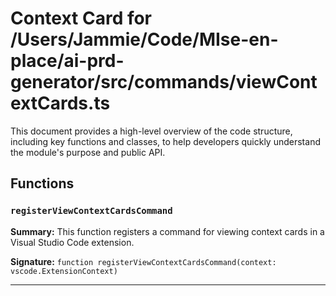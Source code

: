 # Context Card for /Users/Jammie/Code/MIse-en-place/ai-prd-generator/src/commands/viewContextCards.ts

This document provides a high-level overview of the code structure, including key functions and classes, to help developers quickly understand the module's purpose and public API.

## Functions

### `registerViewContextCardsCommand`

**Summary:** This function registers a command for viewing context cards in a Visual Studio Code extension.

**Signature:** `function registerViewContextCardsCommand(context: vscode.ExtensionContext)`

---

